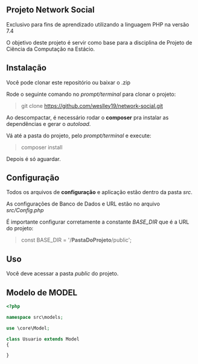## Projeto Network Social
Exclusivo para fins de aprendizado utilizando a linguagem PHP na versão 7.4

O objetivo deste projeto é servir como base para a disciplina de Projeto de Ciência da Computação na Estácio.

## Instalação
Você pode clonar este repositório ou baixar o .zip

Rode o seguinte comando no *prompt/terminal* para clonar o projeto:
> git clone https://github.com/weslley19/network-social.git

Ao descompactar, é necessário rodar o **composer** pra instalar as dependências e gerar o *autoload*.

Vá até a pasta do projeto, pelo *prompt/terminal* e execute:
> composer install

Depois é só aguardar.

## Configuração
Todos os arquivos de **configuração** e aplicação estão dentro da pasta *src*.

As configurações de Banco de Dados e URL estão no arquivo *src/Config.php*

É importante configurar corretamente a constante *BASE_DIR* que é a URL do projeto:
> const BASE_DIR = '/**PastaDoProjeto**/public';

## Uso
Você deve acessar a pasta *public* do projeto.

## Modelo de MODEL

```php
<?php

namespace src\models;

use \core\Model;

class Usuario extends Model 
{

}
```